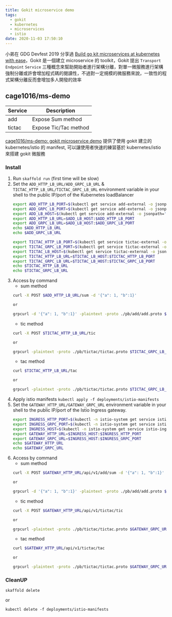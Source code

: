 ```yaml
---
title: Gokit microservice demo
tags:
  - gokit
  - kubernetes
  - microservices
  - istio
date: 2020-11-03 17:50:10
---
```



小弟在 GDG Devfest 2019 分享過 [Build go kit microservices at kubernetes with ease](https://www.slideshare.net/cagechung/gdg-devfest-2019-build-go-kit-microservices-at-kubernetes-with-ease)，Gokit 是一個建立 microservice 的 toolkit，Gokit 提出 `Transport` `Endpoint` `Service` 三種概念來幫助開始者進行架構分離，對單一微服務進行架構強制分離或許會增加程式碼的閱讀性，不過對一定規模的微服務來說，一致性的程式架構分離反而會增加多人開發的效率

## cage1016/ms-demo

| Service | Description           |
| ------- | --------------------- |
| add     | Expose Sum method     |
| tictac  | Expose Tic/Tac method |

[cage1016/ms-demo: gokit microservice demo](https://github.com/cage1016/ms-demo) 提供了使用 gokit 建立的 kubernetes/istio 的 manifest, 可以讓使用者快速的練習基於 kubernetes/istio 來搭建 gokit 微服務

<!--more-->

### Install

1. Run `skaffold run` (first time will be slow)
2. Set the `ADD_HTTP_LB_URL/ADD_GRPC_LB_URL` & `TICTAC_HTTP_LB_URL/TICTAC_GRPC_LB_URL` environment variable in your shell to the public IP/port of the Kubernetes loadBalancer
    ```sh
    export ADD_HTTP_LB_PORT=$(kubectl get service add-external -o jsonpath='{.spec.ports[?(@.name=="http")].port}')
    export ADD_GRPC_LB_PORT=$(kubectl get service add-external -o jsonpath='{.spec.ports[?(@.name=="grpc")].port}')
    export ADD_LB_HOST=$(kubectl get service add-external -o jsonpath='{.status.loadBalancer.ingress[0].hostname}')
    export ADD_HTTP_LB_URL=$ADD_LB_HOST:$ADD_HTTP_LB_PORT
    export ADD_GRPC_LB_URL=$ADD_LB_HOST:$ADD_GRPC_LB_PORT
    echo $ADD_HTTP_LB_URL
    echo $ADD_GRPC_LB_URL

    export TICTAC_HTTP_LB_PORT=$(kubectl get service tictac-external -o jsonpath='{.spec.ports[?(@.name=="http")].port}')
    export TICTAC_GRPC_LB_PORT=$(kubectl get service tictac-external -o jsonpath='{.spec.ports[?(@.name=="grpc")].port}')
    export TICTAC_LB_HOST=$(kubectl get service tictac-external -o jsonpath='{.status.loadBalancer.ingress[0].hostname}')
    export TICTAC_HTTP_LB_URL=$TICTAC_LB_HOST:$TICTAC_HTTP_LB_PORT
    export TICTAC_GRPC_LB_URL=$TICTAC_LB_HOST:$TICTAC_GRPC_LB_PORT
    echo $TICTAC_HTTP_LB_URL
    echo $TICTAC_GRPC_LB_URL
    ```
3. Access by command
    - sum method
    ```sh
    curl -X POST $ADD_HTTP_LB_URL/sum -d '{"a": 1, "b":1}'
    
    or
    
    grpcurl -d '{"a": 1, "b":1}' -plaintext -proto ./pb/add/add.proto $ADD_GRPC_LB_URL pb.Add.Sum
    ```
    - tic method
    ```sh
    curl -X POST $TICTAC_HTTP_LB_URL/tic
    
    or
    
    grpcurl -plaintext -proto ./pb/tictac/tictac.proto $TICTAC_GRPC_LB_URL pb.Tictac.Tic
    ```
    - tac method
    ```sh
    curl $TICTAC_HTTP_LB_URL/tac
    
    or
    
    grpcurl -plaintext -proto ./pb/tictac/tictac.proto $TICTAC_GRPC_LB_URL pb.Tictac.Tac
    ```
4. Apply istio manifests `kubectl apply -f deployments/istio-manifests`
5. Set the `GATEWAY_HTTP_URL/GATEWAY_GRPC_URL` environment variable in your shell to the public IP/port of the Istio Ingress gateway.
    ```sh
    export INGRESS_HTTP_PORT=$(kubectl -n istio-system get service istio-ingressgateway -o jsonpath='{.spec.ports[?(@.name=="http2")].port}')
    export INGRESS_GRPC_PORT=$(kubectl -n istio-system get service istio-ingressgateway -o jsonpath='{.spec.ports[?(@.name=="https")].port}')
    export INGRESS_HOST=$(kubectl -n istio-system get service istio-ingressgateway -o jsonpath='{.status.loadBalancer.ingress[0].hostname}')
    export GATEWAY_HTTP_URL=$INGRESS_HOST:$INGRESS_HTTP_PORT
    export GATEWAY_GRPC_URL=$INGRESS_HOST:$INGRESS_GRPC_PORT
    echo $GATEWAY_HTTP_URL
    echo $GATEWAY_GRPC_URL
    ```
7. Access by command
    - sum method
    ```sh
    curl -X POST $GATEWAY_HTTP_URL/api/v1/add/sum -d '{"a": 1, "b":1}'
    
    or
    
    grpcurl -d '{"a": 1, "b":1}' -plaintext -proto ./pb/add/add.proto $GATEWAY_GRPC_URL pb.Add.Sum
    ```
    - tic method
    ```sh
    curl -X POST $GATEWAY_HTTP_URL/api/v1/tictac/tic
    
    or
    
    grpcurl -plaintext -proto ./pb/tictac/tictac.proto $GATEWAY_GRPC_URL pb.Tictac.Tic
    ```
    - tac method
    ```sh
    curl $GATEWAY_HTTP_URL/api/v1/tictac/tac
    
    or
    
    grpcurl -plaintext -proto ./pb/tictac/tictac.proto $GATEWAY_GRPC_URL pb.Tictac.Tac
    ```


### CleanUP

`skaffold delete`

or 

`kubectl delete -f deployments/istio-manifests`